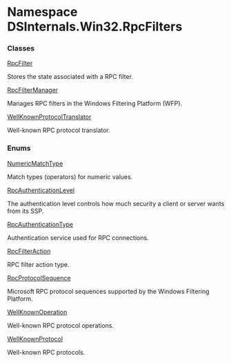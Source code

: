 # <a id="DSInternals_Win32_RpcFilters"></a> Namespace DSInternals.Win32.RpcFilters

### Classes

 [RpcFilter](DSInternals.Win32.RpcFilters.RpcFilter.md)

Stores the state associated with a RPC filter.

 [RpcFilterManager](DSInternals.Win32.RpcFilters.RpcFilterManager.md)

Manages RPC filters in the Windows Filtering Platform (WFP).

 [WellKnownProtocolTranslator](DSInternals.Win32.RpcFilters.WellKnownProtocolTranslator.md)

Well-known RPC protocol translator.

### Enums

 [NumericMatchType](DSInternals.Win32.RpcFilters.NumericMatchType.md)

Match types (operators) for numeric values.

 [RpcAuthenticationLevel](DSInternals.Win32.RpcFilters.RpcAuthenticationLevel.md)

The authentication level controls how much security a client or server wants from its SSP.

 [RpcAuthenticationType](DSInternals.Win32.RpcFilters.RpcAuthenticationType.md)

Authentication service used for RPC connections.

 [RpcFilterAction](DSInternals.Win32.RpcFilters.RpcFilterAction.md)

RPC filter action type.

 [RpcProtocolSequence](DSInternals.Win32.RpcFilters.RpcProtocolSequence.md)

Microsoft RPC protocol sequences supported by the Windows Filtering Platform.

 [WellKnownOperation](DSInternals.Win32.RpcFilters.WellKnownOperation.md)

Well-known RPC protocol operations.

 [WellKnownProtocol](DSInternals.Win32.RpcFilters.WellKnownProtocol.md)

Well-known RPC protocols.

